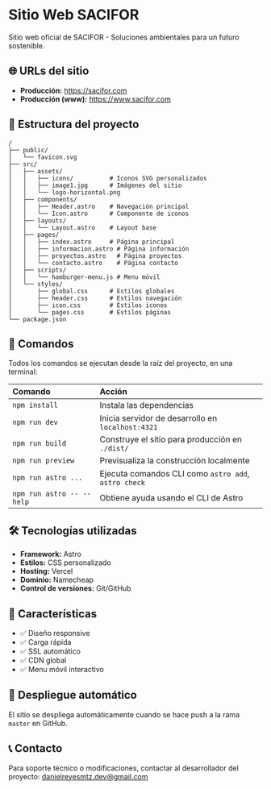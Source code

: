 # Sitio Web SACIFOR

Sitio web oficial de SACIFOR - Soluciones ambientales para un futuro sostenible.

## 🌐 URLs del sitio

- **Producción:** https://sacifor.com
- **Producción (www):** https://www.sacifor.com

## 🚀 Estructura del proyecto

```text
/
├── public/
│   └── favicon.svg
├── src/
│   ├── assets/
│   │   ├── icons/          # Iconos SVG personalizados
│   │   ├── image1.jpg      # Imágenes del sitio
│   │   └── logo-horizontal.png
│   ├── components/
│   │   ├── Header.astro    # Navegación principal
│   │   └── Icon.astro      # Componente de iconos
│   ├── layouts/
│   │   └── Layout.astro    # Layout base
│   ├── pages/
│   │   ├── index.astro     # Página principal
│   │   ├── informacion.astro # Página información
│   │   ├── proyectos.astro   # Página proyectos
│   │   └── contacto.astro    # Página contacto
│   ├── scripts/
│   │   └── hamburger-menu.js # Menu móvil
│   └── styles/
│       ├── global.css      # Estilos globales
│       ├── header.css      # Estilos navegación
│       ├── icon.css        # Estilos iconos
│       └── pages.css       # Estilos páginas
└── package.json
```

## 🧞 Comandos

Todos los comandos se ejecutan desde la raíz del proyecto, en una terminal:

| Comando                   | Acción                                               |
| :------------------------ | :--------------------------------------------------- |
| `npm install`             | Instala las dependencias                             |
| `npm run dev`             | Inicia servidor de desarrollo en `localhost:4321`    |
| `npm run build`           | Construye el sitio para producción en `./dist/`      |
| `npm run preview`         | Previsualiza la construcción localmente              |
| `npm run astro ...`       | Ejecuta comandos CLI como `astro add`, `astro check` |
| `npm run astro -- --help` | Obtiene ayuda usando el CLI de Astro                 |

## 🛠️ Tecnologías utilizadas

- **Framework:** Astro
- **Estilos:** CSS personalizado
- **Hosting:** Vercel
- **Dominio:** Namecheap
- **Control de versiones:** Git/GitHub

## 📱 Características

- ✅ Diseño responsive
- ✅ Carga rápida
- ✅ SSL automático
- ✅ CDN global
- ✅ Menu móvil interactivo

## 🚀 Despliegue automático

El sitio se despliega automáticamente cuando se hace push a la rama `master` en GitHub.

## 📞 Contacto

Para soporte técnico o modificaciones, contactar al desarrollador del proyecto:
[danielreyesmtz.dev@gmail.com](mailto:danielreyesmtz.dev@gmail.com)
